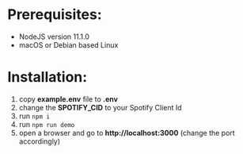 # Prerequisites:

* NodeJS version 11.1.0
* macOS or Debian based Linux

# Installation:

1. copy **example.env** file to **.env**
2. change the **SPOTIFY_CID** to your Spotify Client Id
3. run ```npm i```
4. run ```npm run demo```
5. open a browser and go to **http://localhost:3000** (change the port accordingly)
